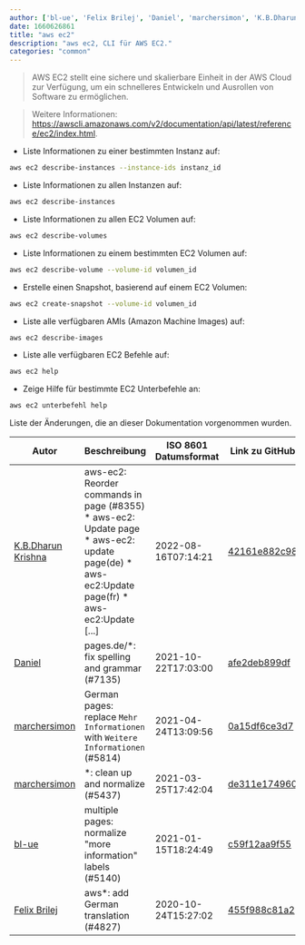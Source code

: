 ```yaml
---
author: ['bl-ue', 'Felix Brilej', 'Daniel', 'marchersimon', 'K.B.Dharun Krishna']
date: 1660626861
title: "aws ec2"
description: "aws ec2, CLI für AWS EC2."
categories: "common"
---
```

> AWS EC2 stellt eine sichere und skalierbare Einheit in der AWS Cloud zur Verfügung, um ein schnelleres Entwickeln und Ausrollen von Software zu ermöglichen.

> Weitere Informationen: <https://awscli.amazonaws.com/v2/documentation/api/latest/reference/ec2/index.html>.

- Liste Informationen zu einer bestimmten Instanz auf:

```bash
aws ec2 describe-instances --instance-ids instanz_id
```

- Liste Informationen zu allen Instanzen auf:

```bash
aws ec2 describe-instances
```

- Liste Informationen zu allen EC2 Volumen auf:

```bash
aws ec2 describe-volumes
```

- Liste Informationen zu einem bestimmten EC2 Volumen auf:

```bash
aws ec2 describe-volume --volume-id volumen_id
```

- Erstelle einen Snapshot, basierend auf einem EC2 Volumen:

```bash
aws ec2 create-snapshot --volume-id volumen_id
```

- Liste alle verfügbaren AMIs (Amazon Machine Images) auf:

```bash
aws ec2 describe-images
```

- Liste alle verfügbaren EC2 Befehle auf:

```bash
aws ec2 help
```

- Zeige Hilfe für bestimmte EC2 Unterbefehle an:

```bash
aws ec2 unterbefehl help
```
Liste der Änderungen, die an dieser Dokumentation vorgenommen wurden.


Autor | Beschreibung | ISO 8601 Datumsformat | Link zu GitHub
------|-----|-----|-----
[K.B.Dharun Krishna](mailto:kbdharunkrishna@gmail.com) | aws-ec2: Reorder commands in page (#8355) * aws-ec2: Update page * aws-ec2: update page(de) * aws-ec2:Update page(fr) * aws-ec2:Update [...] | 2022-08-16T07:14:21 | [42161e882c98](https://github.com/tldr-pages/tldr/commit/42161e882c98627f61410cf628d2615b46aefb4f)
[Daniel](mailto:71837281+darmiel@users.noreply.github.com) | pages.de/*: fix spelling and grammar (#7135) | 2021-10-22T17:03:00 | [afe2deb899df](https://github.com/tldr-pages/tldr/commit/afe2deb899df7f1b3252bdd1326e56988568acce)
[marchersimon](mailto:50295997+marchersimon@users.noreply.github.com) | German pages: replace `Mehr Informationen` with `Weitere Informationen` (#5814) | 2021-04-24T13:09:56 | [0a15df6ce3d7](https://github.com/tldr-pages/tldr/commit/0a15df6ce3d790b71b8fa4ae2e8befe0ed0806c7)
[marchersimon](mailto:50295997+marchersimon@users.noreply.github.com) | *: clean up and normalize (#5437) | 2021-03-25T17:42:04 | [de311e174960](https://github.com/tldr-pages/tldr/commit/de311e17496083a7f805793ef228995ecc7e8c97)
[bl-ue](mailto:54780737+bl-ue@users.noreply.github.com) | multiple pages: normalize "more information" labels (#5140) | 2021-01-15T18:24:49 | [c59f12aa9f55](https://github.com/tldr-pages/tldr/commit/c59f12aa9f55d85612ba22e4da86db293ff76977)
[Felix Brilej](mailto:11775168+flyck@users.noreply.github.com) | aws*: add German translation (#4827) | 2020-10-24T15:27:02 | [455f988c81a2](https://github.com/tldr-pages/tldr/commit/455f988c81a21f9d47983d5b1607d3d03b216db4)

